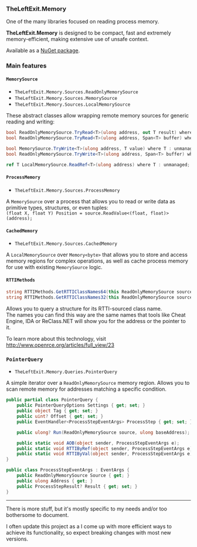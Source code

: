 ﻿### TheLeftExit.Memory
One of the many libraries focused on reading process memory.

**TheLeftExit.Memory** is designed to be compact, fast and extremely memory-efficient, making extensive use of unsafe context.

Available as a [NuGet package](https://www.nuget.org/packages/TheLeftExit.Memory/).

### Main features
#### `MemorySource`
 - `TheLeftExit.Memory.Sources.ReadOnlyMemorySource`
 - `TheLeftExit.Memory.Sources.MemorySource`
 - `TheLeftExit.Memory.Sources.LocalMemorySource`

These abstract classes allow wrapping remote memory sources for generic reading and writing:
```cs
bool ReadOnlyMemorySource.TryRead<T>(ulong address, out T result) where T : unmanaged;
bool ReadOnlyMemorySource.TryRead<T>(ulong address, Span<T> buffer) where T : unmanagedl;

bool MemorySource.TryWrite<T>(ulong address, T value) where T : unmanaged;
bool ReadOnlyMemorySource.TryWrite<T>(ulong address, Span<T> buffer) where T : unmanagedl;

ref T LocalMemorySource.ReadRef<T>(ulong address) where T : unmanaged;
```

#### `ProcessMemory`
 - `TheLeftExit.Memory.Sources.ProcessMemory`

A `MemorySource` over a process that allows you to read or write data as primitive types, structures, or even tuples:  
```(float X, float Y) Position = source.ReadValue<(float, float)>(address);```

#### `CachedMemory`
 - `TheLeftExit.Memory.Sources.CachedMemory`

A `LocalMemorySource` over `Memory<byte>` that allows you to store and access memory regions for complex operations, as well as cache process memory for use with existing `MemorySource` logic.

#### `RTTIMethods`
```cs
string RTTIMethods.GetRTTIClassNames64(this ReadOnlyMemorySource source, ulong address);
string RTTIMethods.GetRTTIClassNames32(this ReadOnlyMemorySource source, ulong address);
```
Allows you to query a structure for its RTTI-sourced class name.  
The names you can find this way are the same names that tools like Cheat Engine, IDA or ReClass.NET will show you for the address or the pointer to it.

To learn more about this technology, visit http://www.openrce.org/articles/full_view/23

### `PointerQuery`
 - `TheLeftExit.Memory.Queries.PointerQuery`

A simple iterator over a `ReadOnlyMemorySource` memory region. Allows you to scan remote memory for addresses matching a specific condition.

```cs
public partial class PointerQuery {
    public PointerQueryOptions Settings { get; set; }
    public object Tag { get; set; }
    public uint? Offset { get; set; }
    public EventHandler<ProcessStepEventArgs> ProcessStep { get; set; }

    public ulong? Run(ReadOnlyMemorySource source, ulong baseAddress);

    public static void AOB(object sender, ProcessStepEventArgs e);
    public static void RTTIByRef(object sender, ProcessStepEventArgs e);
    public static void RTTIByVal(object sender, ProcessStepEventArgs e);
}

public class ProcessStepEventArgs : EventArgs {
    public ReadOnlyMemorySource Source { get; }
    public ulong Address { get; }
    public ProcessStepResult? Result { get; set; }
}
```

---

There is more stuff, but it's mostly specific to my needs and/or too bothersome to document.

I often update this project as a I come up with more efficient ways to achieve its functionality, so expect breaking changes with most new versions.